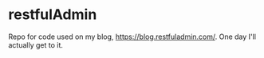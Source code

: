 # restfulAdmin

Repo for code used on my blog, https://blog.restfuladmin.com/. One day I'll actually get to it.
